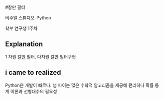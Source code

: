 #칼만 필터

비주얼 스튜디오-Python

학부 연구생 1주차

## Explanation
1 차원 칼만 필터, 다차원 칼만 필터구현


## i came to realized


Python은 개발이 빠르다.
넘 파이는 많은 수학적 알고리즘을 제공해 편리하다
확률 통계 이론과 선형대수의 필요성
